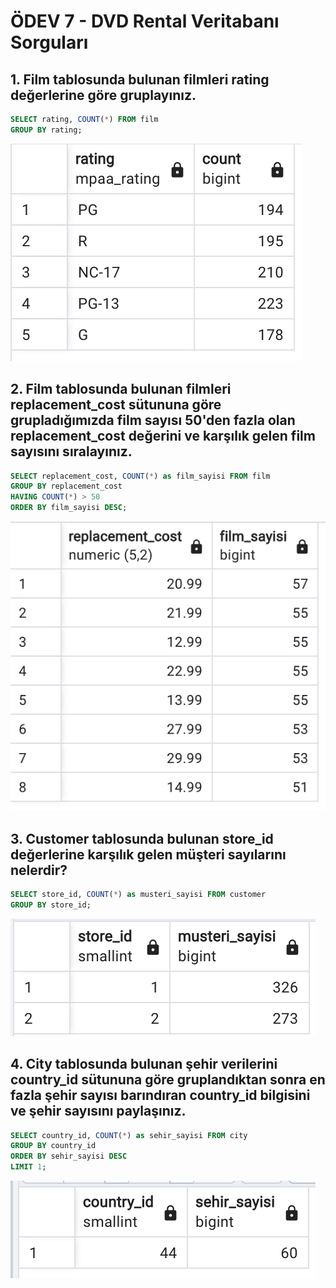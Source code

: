 # ÖDEV 7 - DVD Rental Veritabanı Sorguları

## 1. Film tablosunda bulunan filmleri rating değerlerine göre gruplayınız.
```sql
SELECT rating, COUNT(*) FROM film
GROUP BY rating;
```
![Alt text](/odev7soru1.png?raw=true "Optional Title")
## 2. Film tablosunda bulunan filmleri replacement_cost sütununa göre grupladığımızda film sayısı 50'den fazla olan replacement_cost değerini ve karşılık gelen film sayısını sıralayınız.
```sql
SELECT replacement_cost, COUNT(*) as film_sayisi FROM film
GROUP BY replacement_cost
HAVING COUNT(*) > 50
ORDER BY film_sayisi DESC;
```
![Alt text](/odev7soru2.png?raw=true "Optional Title")
## 3. Customer tablosunda bulunan store_id değerlerine karşılık gelen müşteri sayılarını nelerdir?
```sql
SELECT store_id, COUNT(*) as musteri_sayisi FROM customer
GROUP BY store_id;
```
![Alt text](/odev7soru3.png?raw=true "Optional Title")
## 4. City tablosunda bulunan şehir verilerini country_id sütununa göre gruplandıktan sonra en fazla şehir sayısı barındıran country_id bilgisini ve şehir sayısını paylaşınız.
```sql
SELECT country_id, COUNT(*) as sehir_sayisi FROM city
GROUP BY country_id
ORDER BY sehir_sayisi DESC
LIMIT 1;
```
![Alt text](/odev7soru4.png?raw=true "Optional Title")